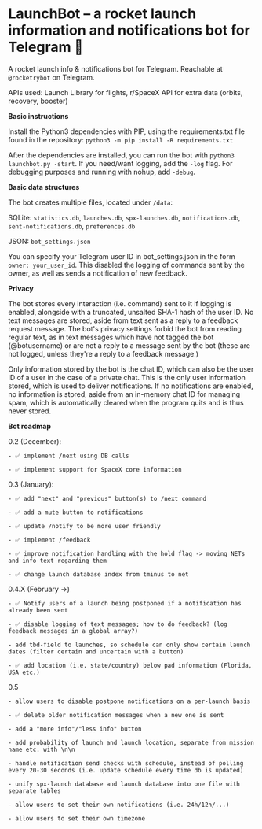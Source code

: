 # LaunchBot – a rocket launch information and notifications bot for Telegram 🚀
A rocket launch info & notifications bot for Telegram. Reachable at `@rocketrybot` on Telegram.

APIs used: Launch Library for flights, r/SpaceX API for extra data (orbits, recovery, booster)

**Basic instructions**

Install the Python3 dependencies with PIP, using the requirements.txt file found in the repository: `python3 -m pip install -R requirements.txt`

After the dependencies are installed, you can run the bot with `python3 launchbot.py -start`. If you need/want logging, add the `-log` flag. For debugging purposes and running with nohup, add `-debug`.


**Basic data structures**

The bot creates multiple files, located under `/data`:

SQLite: `statistics.db`, `launches.db`, `spx-launches.db`, `notifications.db`, `sent-notifications.db`, `preferences.db`

JSON: `bot_settings.json`

You can specify your Telegram user ID in bot_settings.json in the form `owner: your_user_id`. This disabled the logging of commands sent by the owner, as well as sends a notification of new feedback.

**Privacy**

The bot stores every interaction (i.e. command) sent to it if logging is enabled, alongside with a truncated, unsalted SHA-1 hash of the user ID. No text messages are stored, aside from text sent as a reply to a feedback request message. The bot's privacy settings forbid the bot from reading regular text, as in text messages which have not tagged the bot (@botusername) or are not a reply to a message sent by the bot (these are not logged, unless they're a reply to a feedback message.)

Only information stored by the bot is the chat ID, which can also be the user ID of a user in the case of a private chat. This is the only user information stored, which is used to deliver notifications. If no notifications are enabled, no information is stored, aside from an in-memory chat ID for managing spam, which is automatically cleared when the program quits and is thus never stored.

**Bot roadmap**

0.2 (December):

	- ✅ implement /next using DB calls
	
	- ✅ implement support for SpaceX core information

0.3 (January):
	
	- ✅ add "next" and "previous" button(s) to /next command
	
	- ✅ add a mute button to notifications
	
	- ✅ update /notify to be more user friendly
	
	- ✅ implement /feedback
	
	- ✅ improve notification handling with the hold flag -> moving NETs and info text regarding them
	
	- ✅ change launch database index from tminus to net

0.4.X (February ->)

	- ✅ Notify users of a launch being postponed if a notification has already been sent
	
	- ✅ disable logging of text messages; how to do feedback? (log feedback messages in a global array?)
	
	- add tbd-field to launches, so schedule can only show certain launch dates (filter certain and uncertain with a button)
	
	- ✅ add location (i.e. state/country) below pad information (Florida, USA etc.)

0.5
	
	- allow users to disable postpone notifications on a per-launch basis
	
	- ✅ delete older notification messages when a new one is sent
	
	- add a "more info"/"less info" button
	
	- add probability of launch and launch location, separate from mission name etc. with \n\n
	
	- handle notification send checks with schedule, instead of polling every 20-30 seconds (i.e. update schedule every time db is updated)
	
	- unify spx-launch database and launch database into one file with separate tables
	
	- allow users to set their own notifications (i.e. 24h/12h/...)
	
	- allow users to set their own timezone
